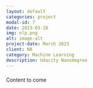 ```yaml
---
layout: default
categories: project
modal-id: 7
date: 2023-03-28
img: nlp.png
alt: image-alt
project-date: March 2023
client: NA
category: Machine Learning
description: Udacity Nanodegree
---
```


###
Content to come
